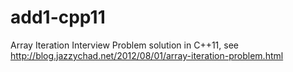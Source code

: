 add1-cpp11
==========

Array Iteration Interview Problem solution in C++11, see http://blog.jazzychad.net/2012/08/01/array-iteration-problem.html